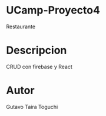# UCamp-Proyecto4
Restaurante

# Descripcion
CRUD con firebase y React

# Autor
Gutavo Taira Toguchi


